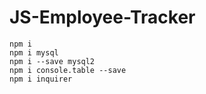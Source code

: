 # JS-Employee-Tracker

    npm i
    npm i mysql
    npm i --save mysql2
    npm i console.table --save
    npm i inquirer